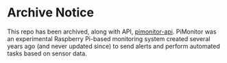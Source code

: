 # Archive Notice
This repo has been archived, along with API, [pimonitor-api](https://github.com/humeman/pimonitor-api). PiMonitor was an experimental Raspberry Pi-based monitoring system created several years ago (and never updated since) to send alerts and perform automated tasks based on sensor data.
